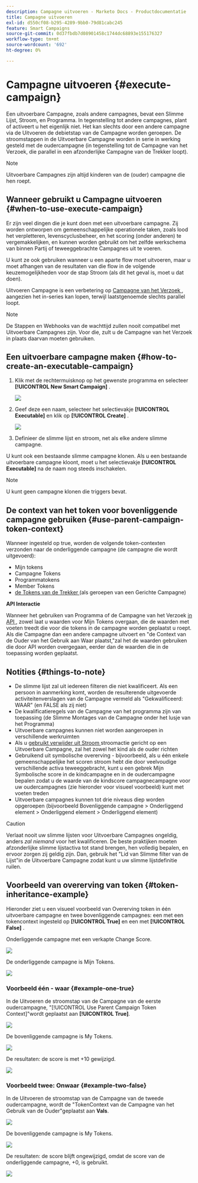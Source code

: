 ```yaml
---
description: Campagne uitvoeren - Marketo Docs - Productdocumentatie
title: Campagne uitvoeren
exl-id: d550cf08-b295-4289-9bb0-79d81cabc245
feature: Smart Campaigns
source-git-commit: 0d37fbdb7d08901458c1744dc68893e155176327
workflow-type: tm+mt
source-wordcount: '692'
ht-degree: 0%

---
```


# Campagne uitvoeren {#execute-campaign}

Een uitvoerbare Campagne, zoals andere campagnes, bevat een Slimme Lijst, Stroom, en Programma. In tegenstelling tot andere campagnes, plant of activeert u het eigenlijk niet. Het kan slechts door een andere campagne via de Uitvoeren de debietstap van de Campagne worden geroepen. De stroomstappen in de Uitvoerbare Campagne worden in serie in werking gesteld met de oudercampagne (in tegenstelling tot de Campagne van het Verzoek, die parallel in een afzonderlijke Campagne van de Trekker loopt).

>[!NOTE]
>
>Uitvoerbare Campagnes zijn altijd kinderen van de (ouder) campagne die hen roept.

## Wanneer gebruikt u Campagne uitvoeren {#when-to-use-execute-campaign}

Er zijn veel dingen die je kunt doen met een uitvoerbare campagne. Zij worden ontworpen om gemeenschappelijke operationele taken, zoals lood het verpletteren, levenscyclusbeheer, en het scoring (onder anderen) te vergemakkelijken, en kunnen worden gebruikt om het zelfde werkschema van binnen Partij of teweeggebrachte Campagnes uit te voeren.

U kunt ze ook gebruiken wanneer u een aparte flow moet uitvoeren, maar u moet afhangen van de resultaten van die flow in de volgende keuzemogelijkheden voor de stap Stroom (als dit het geval is, moet u dat doen).

Uitvoeren Campagne is een verbetering op [ Campagne van het Verzoek ](/help/marketo/product-docs/core-marketo-concepts/smart-campaigns/flow-actions/request-campaign.md), aangezien het in-series kan lopen, terwijl laatstgenoemde slechts parallel loopt.

>[!NOTE]
>
>De Stappen en Webhooks van de wachttijd zullen nooit compatibel met Uitvoerbare Campagnes zijn. Voor die, zult u de Campagne van het Verzoek in plaats daarvan moeten gebruiken.

## Een uitvoerbare campagne maken {#how-to-create-an-executable-campaign}

1. Klik met de rechtermuisknop op het gewenste programma en selecteer **[!UICONTROL New Smart Campaign]** .

   ![](assets/execute-campaign-1.png)

1. Geef deze een naam, selecteer het selectievakje **[!UICONTROL Executable]** en klik op **[!UICONTROL Create]** .

   ![](assets/execute-campaign-2.png)

1. Definieer de slimme lijst en stroom, net als elke andere slimme campagne.

U kunt ook een bestaande slimme campagne klonen. Als u een bestaande uitvoerbare campagne kloont, moet u het selectievakje **[!UICONTROL Executable]** na de naam nog steeds inschakelen.

>[!NOTE]
>
>U kunt geen campagne klonen die triggers bevat.

## De context van het token voor bovenliggende campagne gebruiken {#use-parent-campaign-token-context}

Wanneer ingesteld op true, worden de volgende token-contexten verzonden naar de onderliggende campagne (de campagne die wordt uitgevoerd):

* Mijn tokens
* Campagne Tokens
* Programmatokens
* Member Tokens
* [ de Tokens van de Trekker ](/help/marketo/product-docs/marketo-sales-insight/msi-for-salesforce/features/tabs-in-the-msi-panel/interesting-moments/trigger-tokens-for-interesting-moments.md) (als geroepen van een Gerichte Campagne)

**API Interactie**

Wanneer het gebruiken van Programma of de Campagne van het Verzoek [ in API ](https://experienceleague.adobe.com/en/docs/marketo-developer/marketo/rest/assets/smart-campaigns#batch), zowel laat u waarden voor Mijn Tokens overgaan, die de waarden met voeten treedt die voor die tokens in de campagne worden geplaatst u roept. Als die Campagne dan een andere campagne uitvoert en &quot;de Context van de Ouder van het Gebruik aan Waar plaatst,&quot;zal het de waarden gebruiken die door API worden overgegaan, eerder dan de waarden die in de toepassing worden geplaatst.

## Notities {#things-to-note}

* De slimme lijst zal uit iedereen filteren die niet kwalificeert. Als een persoon in aanmerking komt, worden de resulterende uitgevoerde activiteitenverslagen van de Campagne vermeld als &quot;Gekwalificeerd: WAAR&quot; (en FALSE als zij niet)
* De kwalificatieregels van de Campagne van het programma zijn van toepassing (de Slimme Montages van de Campagne onder het lusje van het Programma)
* Uitvoerbare campagnes kunnen niet worden aangeroepen in verschillende werkruimten
* Als u [ gebruikt verwijder uit Stroom ](/help/marketo/product-docs/core-marketo-concepts/smart-campaigns/flow-actions/remove-from-flow.md) stroomactie gericht op een Uitvoerbare Campagne, zal het zowel het kind als de ouder richten
* Gebruikend uit symbolische overerving - bijvoorbeeld, als u één enkele gemeenschappelijke het scoren stroom hebt die door veelvoudige verschillende activa teweeggebracht, kunt u een gebrek Mijn Symbolische score in de kindcampagne en in de oudercampagne bepalen zodat u de waarde van de kindscore campagnecampagne voor uw oudercampagnes (zie hieronder voor visueel voorbeeld) kunt met voeten treden
* Uitvoerbare campagnes kunnen tot drie niveaus diep worden opgeroepen (bijvoorbeeld Bovenliggende campagne > Onderliggend element > Onderliggend element > Onderliggend element)

>[!CAUTION]
>
>Verlaat nooit uw slimme lijsten voor Uitvoerbare Campagnes ongeldig, anders _zal niemand_ voor het kwalificeren. De beste praktijken moeten afzonderlijke slimme lijstactiva tot stand brengen, hen volledig bepalen, en ervoor zorgen zij geldig zijn. Dan, gebruik het &quot;Lid van Slimme filter van de Lijst&quot;in de Uitvoerbare Campagne zodat kunt u uw slimme lijstdefinitie ruilen.

## Voorbeeld van overerving van token {#token-inheritance-example}

Hieronder ziet u een visueel voorbeeld van Overerving token in één uitvoerbare campagne en twee bovenliggende campagnes: een met een tokencontext ingesteld op **[!UICONTROL True]** en een met **[!UICONTROL False]** .

Onderliggende campagne met een verkapte Change Score.

![](assets/execute-campaign-3.png)

De onderliggende campagne is Mijn Tokens.

![](assets/execute-campaign-4.png)

### Voorbeeld één - waar {#example-one-true}

In de Uitvoeren de stroomstap van de Campagne van de eerste oudercampagne, &quot;[!UICONTROL Use Parent Campaign Token Context]&quot;wordt geplaatst aan **[!UICONTROL True]**.

![](assets/execute-campaign-5.png)

De bovenliggende campagne is My Tokens.

![](assets/execute-campaign-6.png)

De resultaten: de score is met +10 gewijzigd.

![](assets/execute-campaign-7.png)

### Voorbeeld twee: Onwaar {#example-two-false}

In de Uitvoeren de stroomstap van de Campagne van de tweede oudercampagne, wordt de &quot;TokenContext van de Campagne van het Gebruik van de Ouder&quot;geplaatst aan **Vals**.

![](assets/execute-campaign-8.png)

De bovenliggende campagne is My Tokens.

![](assets/execute-campaign-9.png)

De resultaten: de score blijft ongewijzigd, omdat de score van de onderliggende campagne, +0, is gebruikt.

![](assets/execute-campaign-10.png)
